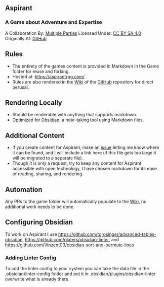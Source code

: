 ## Aspirant
### A Game about Adventure and Expertise
A Collaboration By: [Multiple Parties](https://github.com/bombasticSlacks/Aspirant/graphs/contributors) Licensed Under: [CC BY SA 4.0](https://github.com/bombasticSlacks/Aspirant/blob/main/LICENSE) Originally At: [GitHub](https://github.com/bombasticSlacks/Aspirant) 

## Rules
* The entirety of the games content is provided in Markdown in the Game folder for reuse and forking.
* Hosted at: https://aspirantrpg.com/
* Rules are also rendered in the [Wiki](https://github.com/bombasticSlacks/Aspirant/wiki/How-To-Play) of the [GitHub](https://github.com/bombasticSlacks/Aspirant) repository for direct perusal.

## Rendering Locally
* Should be renderable with anything that supports markdown.
* Optimized for [Obsidian,](https://obsidian.md/) a note-taking tool using Markdown files.

## Additional Content
* If you create content for Aspirant, make an [issue](https://github.com/bombasticSlacks/Aspirant/issues) letting me know where it can be found, and I will include a link here (if this file gets too large it will be migrated to a separate file).
* Though it is only a request, try to keep any content for Aspirant accessible with open technology, I have chosen markdown for its ease of reading, sharing, and rendering.

## Automation
Any PRs to the game folder will automatically populate to the [Wiki,](https://github.com/bombasticSlacks/Aspirant/wiki/How-To-Play) no additional work needs to be done.

## Configuring Obsidian
To work on Aspirant I use https://github.com/tgrosinger/advanced-tables-obsidian, https://github.com/platers/obsidian-linter, and https://github.com/Vinzent03/obsidian-sort-and-permute-lines

### Adding Linter Config

To add the linter config to your system you can take the data file in the .obsidian/linter-config folder and put it in
.obsidian/plugins/obsidian-linter overwrite what is already there.
